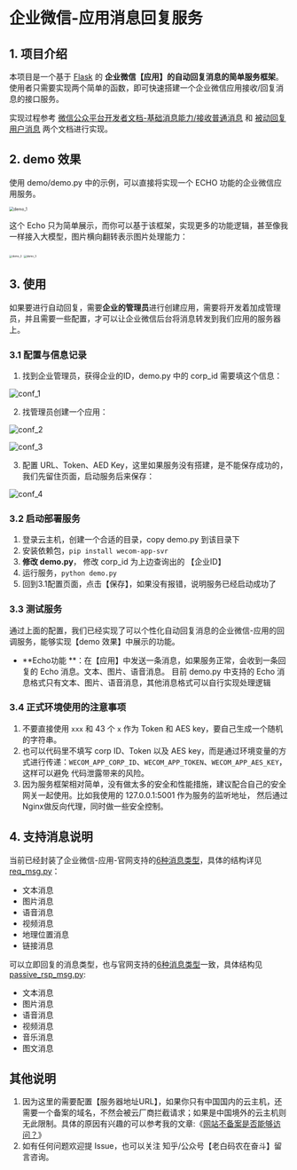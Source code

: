# 企业微信-应用消息回复服务

## 1. 项目介绍

本项目是一个基于 [Flask](https://flask.palletsprojects.com/en/1.1.x/) 的
**企业微信【应用】的自动回复消息的简单服务框架**。
使用者只需要实现两个简单的函数，即可快速搭建一个企业微信应用接收/回复消息的接口服务。

实现过程参考 [微信公众平台开发者文档-基础消息能力/接收普通消息](https://developer.work.weixin.qq.com/document/path/96466)
和
[被动回复用户消息](https://developer.work.weixin.qq.com/document/path/96469)
两个文档进行实现。

## 2. demo 效果

使用 demo/demo.py 中的示例，可以直接将实现一个 ECHO 功能的企业微信应用服务。

<img src="./images/demo_1.png" alt="demo_1" style="zoom:50%;" />

这个 Echo 只为简单展示，而你可以基于该框架，实现更多的功能逻辑，甚至像我一样接入大模型，图片横向翻转表示图片处理能力：

<img src="./images/demo_2.png" alt="demo_2" style="zoom:33%;" />

<img src="./images/demo_3.png" alt="demo_3" style="zoom:33%;" />

## 3. 使用

如果要进行自动回复，需要**企业的管理员**进行创建应用，需要将开发着加成管理员，并且需要一些配置，才可以让企业微信后台将消息转发到我们应用的服务器上。

### 3.1 配置与信息记录

1. 找到企业管理员，获得企业的ID，demo.py 中的 corp_id 需要填这个信息：

![conf_1](./images/conf_1.png)

2. 找管理员创建一个应用：

![conf_2](./images/conf_2.png)

![conf_3](./images/conf_3.png)

3. 配置 URL、Token、AED Key，这里如果服务没有搭建，是不能保存成功的，我们先留住页面，启动服务后来保存：

![conf_4](./images/conf_4.png)

### 3.2 启动部署服务

1. 登录云主机，创建一个合适的目录，copy demo.py 到该目录下
2. 安装依赖包，`pip install wecom-app-svr`
3. **修改 demo.py**， 修改 corp_id 为上边查询出的 【企业ID】
4. 运行服务，`python demo.py`
5. 回到3.1配置页面，点击【保存】，如果没有报错，说明服务已经启动成功了

### 3.3 测试服务

通过上面的配置，我们已经实现了可以个性化自动回复消息的企业微信-应用的回调服务，能够实现【demo 效果】中展示的功能。

- **Echo功能
  **：在【应用】中发送一条消息，如果服务正常，会收到一条回复的 Echo 消息。文本、图片、语音消息。 目前 demo.py 中支持的 Echo 消息格式只有文本、图片、语音消息，其他消息格式可以自行实现处理逻辑

### 3.4 正式环境使用的注意事项

1. 不要直接使用 ``xxx`` 和 43 个 `x` 作为 Token 和 AES key，要自己生成一个随机的字符串。
2. 也可以代码里不填写 corp ID、Token 以及 AES key，而是通过环境变量的方式进行传递：``WECOM_APP_CORP_ID``、``WECOM_APP_TOKEN``、``WECOM_APP_AES_KEY``，这样可以避免
   代码泄露带来的风险。
3. 因为服务框架相对简单，没有做太多的安全和性能措施，建议配合自己的安全网关一起使用。比如我使用的 127.0.0.1:5001 作为服务的监听地址，
   然后通过 Nginx做反向代理，同时做一些安全控制。

## 4. 支持消息说明

当前已经封装了企业微信-应用-官网支持的[6种消息类型](https://developers.weixin.qq.com/doc/offiaccount/Message_Management/Receiving_standard_messages.html)，具体的结构详见[req_msg.py](src%2Fwx_mp_svr%2Freq_msg.py)：

- 文本消息
- 图片消息
- 语音消息
- 视频消息
- 地理位置消息
- 链接消息

可以立即回复的消息类型，也与官网支持的[6种消息类型](https://developers.weixin.qq.com/doc/offiaccount/Message_Management/Passive_user_reply_message.html)一致，具体结构见[passive_rsp_msg.py](src%2Fwx_mp_svr%2Fpassive_rsp_msg.py):

- 文本消息
- 图片消息
- 语音消息
- 视频消息
- 音乐消息
- 图文消息

## 其他说明

1. 因为这里的需要配置【服务器地址URL】，如果你只有中国国内的云主机，还需要一个备案的域名，不然会被云厂商拦截请求；如果是中国境外的云主机则无此限制。具体的原因有兴趣的可以参考我的文章:《[网站不备案是否能够访问？](https://panzhongxian.cn/cn/2022/10/build-personal-blog-step-by-step/#%E5%85%AD%E7%BD%91%E7%AB%99%E4%B8%8D%E5%A4%87%E6%A1%88%E6%98%AF%E5%90%A6%E8%83%BD%E5%A4%9F%E8%AE%BF%E9%97%AE)》
2. 如有任何问题欢迎提 Issue，也可以关注 知乎/公众号【老白码农在奋斗】留言咨询。